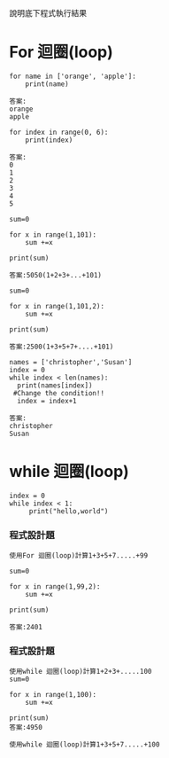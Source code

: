 說明底下程式執行結果

# For 迴圈(loop)
```
for name in ['orange', 'apple']:
	print(name)

答案:
orange
apple
```

```
for index in range(0, 6):
	print(index)

答案:
0
1
2
3
4
5
```
```
sum=0

for x in range(1,101):
    sum +=x
    
print(sum)

答案:5050(1+2+3+...+101)
```
```
sum=0

for x in range(1,101,2):
    sum +=x
    
print(sum)

答案:2500(1+3+5+7+....+101)
```
```
names = ['christopher','Susan']
index = 0
while index < len(names):
  print(names[index])
 #Change the condition!!
  index = index+1

答案:
christopher
Susan
```


# while 迴圈(loop)
```
index = 0
while index < 1:
     print("hello,world")
```
### 程式設計題

```
使用For 迴圈(loop)計算1+3+5+7.....+99

sum=0

for x in range(1,99,2):
    sum +=x
    
print(sum)

答案:2401
```
### 程式設計題
```
使用while 迴圈(loop)計算1+2+3+.....100
sum=0

for x in range(1,100):
    sum +=x
    
print(sum)
答案:4950
```
```
使用while 迴圈(loop)計算1+3+5+7.....+100
```
